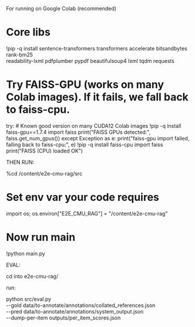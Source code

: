For running on Google Colab (recommended)
# Core libs
!pip -q install sentence-transformers transformers accelerate bitsandbytes rank-bm25 \
               readability-lxml pdfplumber pypdf beautifulsoup4 lxml tqdm requests

# Try FAISS-GPU (works on many Colab images). If it fails, we fall back to faiss-cpu.
try:
    # Known good version on many CUDA12 Colab images
    !pip -q install faiss-gpu==1.7.4
    import faiss
    print("FAISS GPUs detected:", faiss.get_num_gpus())
except Exception as e:
    print("faiss-gpu import failed, falling back to faiss-cpu:", e)
    !pip -q install faiss-cpu
    import faiss
    print("FAISS (CPU) loaded OK")


THEN RUN:


%cd /content/e2e-cmu-rag/src
# Set env var your code requires
import os; os.environ["E2E_CMU_RAG"] = "/content/e2e-cmu-rag"
# Now run main
!python main.py


EVAL:

cd into e2e-cmu-rag/

run:

python src/eval.py \
  --gold data/to-annotate/annotations/collated_references.json \
  --pred data/to-annotate/annotations/system_output.json \
  --dump-per-item outputs/per_item_scores.json
